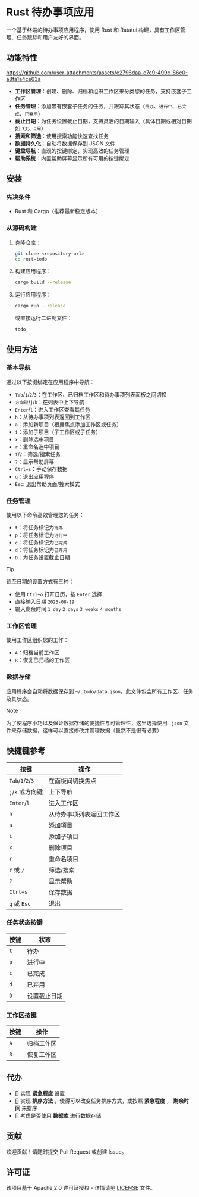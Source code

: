 # Rust 待办事项应用

一个基于终端的待办事项应用程序，使用 Rust 和 Ratatui 构建，具有工作区管理、任务跟踪和用户友好的界面。

## 功能特性

<https://github.com/user-attachments/assets/e2796daa-c7c9-499c-86c0-a8fa1a4ce63a>

- **工作区管理**：创建、删除、归档和组织工作区来分类您的任务，支持嵌套子工作区
- **任务管理**：添加带有嵌套子任务的任务，并跟踪其状态（`待办`、`进行中`、`已完成`、`已弃用`）
- **截止日期**：为任务设置截止日期，支持灵活的日期输入（具体日期或相对日期如 `3天`、`2周`）
- **搜索和筛选**：使用搜索功能快速查找任务
- **数据持久化**：自动将数据保存到 JSON 文件
- **键盘导航**：直观的按键绑定，实现高效的任务管理
- **帮助系统**：内置帮助屏幕显示所有可用的按键绑定

## 安装

### 先决条件

- Rust 和 Cargo（推荐最新稳定版本）

### 从源码构建

1. 克隆仓库：

   ```bash
   git clone <repository-url>
   cd rust-todo
   ```

2. 构建应用程序：

   ```bash
   cargo build --release
   ```

3. 运行应用程序：

   ```bash
   cargo run --release
   ```

   或直接运行二进制文件：

   ```bash
   todo
   ```

## 使用方法

### 基本导航

通过以下按键绑定在应用程序中导航：

- `Tab`/`1`/`2`/`3`：在工作区、已归档工作区和待办事项列表面板之间切换
- `方向键`/`j`/`k`：在列表中上下导航
- `Enter`/`l`：进入工作区查看其任务
- `h`：从待办事项列表返回到工作区
- `a`：添加新项目（根据焦点添加工作区或任务）
- `i`：添加子项目（子工作区或子任务）
- `x`：删除选中项目
- `r`：重命名选中项目
- `f`/`/`：筛选/搜索任务
- `?`：显示帮助屏幕
- `Ctrl+s`：手动保存数据
- `q`：退出应用程序
- `Esc`: 退出帮助页面/搜索模式

### 任务管理

使用以下命令高效管理您的任务：

- `t`：将任务标记为`待办`
- `p`：将任务标记为`进行中`
- `c`：将任务标记为`已完成`
- `d`：将任务标记为`已弃用`
- `D`：为任务设置截止日期

> [!TIP]
> 截至日期的设置方式有三种：
>
> - 使用 `Ctrl+o` 打开日历，按 `Enter` 选择
> - 直接输入日期 `2025-08-19`
> - 输入剩余时间 `1 day` `2 days` `3 weeks` `4 months`

### 工作区管理

使用工作区组织您的工作：

- `A`：归档当前工作区
- `R`：恢复已归档的工作区

### 数据存储

应用程序会自动将数据保存到 `~/.todo/data.json`。此文件包含所有工作区、任务及其状态。

> [!NOTE]
> 为了使程序小巧以及保证数据存储的便捷性与可管理性，这里选择使用 `.json` 文件来存储数据，这样可以直接修改并管理数据（虽然不是很有必要）

## 快捷键参考

| 按键 | 操作 |
|-----|------|
| `Tab`/`1`/`2`/`3` | 在面板间切换焦点 |
| `j`/`k` 或方向键 | 上下导航 |
| `Enter`/`l` | 进入工作区 |
| `h` | 从待办事项列表返回工作区 |
| `a` | 添加项目 |
| `i` | 添加子项目 |
| `x` | 删除项目 |
| `r` | 重命名项目 |
| `f` 或 `/` | 筛选/搜索 |
| `?` | 显示帮助 |
| `Ctrl+s` | 保存数据 |
| `q` 或 `Esc` | 退出 |

### 任务状态按键

| 按键 | 状态 |
|-----|------|
| `t` | 待办 |
| `p` | 进行中 |
| `c` | 已完成 |
| `d` | 已弃用 |
| `D` | 设置截止日期 |

### 工作区按键

| 按键 | 操作 |
|-----|------|
| `A` | 归档工作区 |
| `R` | 恢复工作区 |

## 代办

- [] 实现 **紧急程度** 设置
- [] 实现 **排序方法** ，使得可以改变任务排序方式，或按照 **紧急程度** ， **剩余时间** 来排序
- [] 考虑是否使用 **数据库** 进行数据存储

## 贡献

欢迎贡献！请随时提交 Pull Request 或创建 Issue。

## 许可证

该项目基于 Apache 2.0 许可证授权 - 详情请见 [LICENSE](LICENSE) 文件。

